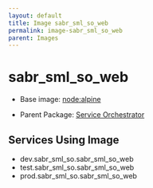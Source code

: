 ```yaml
---
layout: default
title: Image sabr_sml_so_web
permalink: image-sabr_sml_so_web
parent: Images
---
```

# sabr_sml_so_web

* Base image:  [node:alpine](image-node:alpine)

* Parent Package: [Service Orchestrator](package--sabr-sml-so)


## Services Using Image
* dev.sabr_sml_so.sabr_sml_so_web
* test.sabr_sml_so.sabr_sml_so_web
* prod.sabr_sml_so.sabr_sml_so_web

